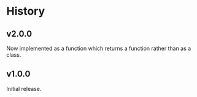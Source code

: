 # History

## v2.0.0

Now implemented as a function which returns a function rather than as a class.

## v1.0.0

Initial release.
